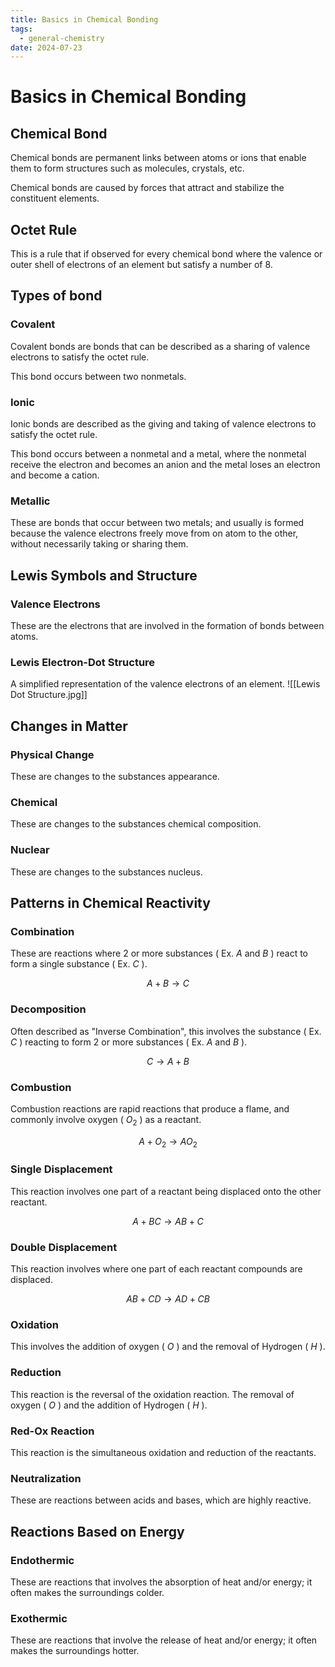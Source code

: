 ```yaml
---
title: Basics in Chemical Bonding
tags:
  - general-chemistry
date: 2024-07-23
---
```

# Basics in Chemical Bonding
## Chemical Bond 
Chemical bonds are permanent links between atoms or ions that enable them to form structures such as molecules, crystals, etc.

Chemical bonds are caused by forces that attract and stabilize the constituent elements.
## Octet Rule
This is a rule that if observed for every chemical bond where the valence or outer shell of electrons of an element but satisfy a number of 8.
## Types of bond
### Covalent
Covalent bonds are bonds that can be described as a sharing of valence electrons to satisfy the octet rule.

This bond occurs between two nonmetals.
### Ionic
Ionic bonds are described as the giving and taking of valence electrons to satisfy the octet rule.

This bond occurs between a nonmetal and a metal, where the nonmetal receive the electron and becomes an anion and the metal loses an electron and become a cation.
### Metallic
These are bonds that occur between two metals; and usually is formed because the valence electrons freely move from on atom to the other, without necessarily taking or sharing them.
## Lewis Symbols and Structure
### Valence Electrons
These are the electrons that are involved in the formation of bonds between atoms.
### Lewis Electron-Dot Structure
A simplified representation of the valence electrons of an element.
![[Lewis Dot Structure.jpg]]

## Changes in Matter
### Physical Change
These are changes to the substances appearance.
### Chemical
These are changes to the substances chemical composition.
### Nuclear
These are changes to the substances nucleus.
## Patterns in Chemical Reactivity
### Combination
These are reactions where 2 or more substances ( Ex. $A$ and $B$ ) react to form a single substance ( Ex. $C$ ).

$$A+B\longrightarrow C$$
### Decomposition
Often described as "Inverse Combination", this involves the substance ( Ex. $C$ ) reacting to form 2 or more substances ( Ex. $A$ and $B$ ).

$$C\longrightarrow A + B$$
### Combustion
Combustion reactions are rapid reactions that produce a flame, and commonly involve oxygen ( $O_2$ ) as a reactant.

$$A+O_2\longrightarrow AO_2$$
### Single Displacement
This reaction involves one part of a reactant being displaced onto the other reactant.

$$A+BC\longrightarrow AB+C$$
### Double Displacement
This reaction involves where one part of each reactant compounds are displaced.

$$AB+CD\longrightarrow AD+CB$$
### Oxidation
This involves the addition of oxygen ( $O$ ) and the removal of Hydrogen ( $H$ ).
### Reduction
This reaction is the reversal of the oxidation reaction. The removal of oxygen ( $O$ ) and the addition of Hydrogen ( $H$ ).
### Red-Ox Reaction
This reaction is the simultaneous oxidation and reduction of the reactants.
### Neutralization
These are reactions between acids and bases, which are highly reactive.
## Reactions Based on Energy

### Endothermic
These are reactions that involves the absorption of heat and/or energy; it often makes the surroundings colder.
### Exothermic
These are reactions that involve the release of heat and/or energy; it often makes the surroundings hotter.
